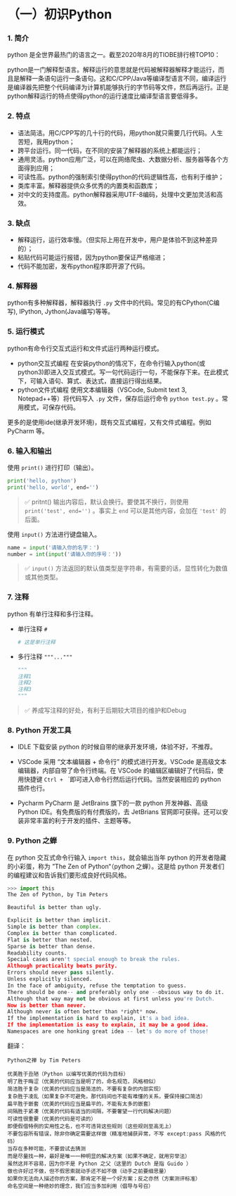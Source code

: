 # （一）初识Python

### 1. 简介

python 是全世界最热门的语言之一。截至2020年8月的TIOBE排行榜TOP10：

python是一门解释型语言。解释运行的意思就是代码被解释器解释才能运行，而且是解释一条语句运行一条语句。这和C/CPP/Java等编译型语言不同，编译运行是编译器先把整个代码编译为计算机能够执行的字节码等文件，然后再运行。正是python解释运行的特点使得python的运行速度比编译型语言要低得多。  

### 2. 特点

+ 语法简洁。用C/CPP写的几十行的代码，用python就只需要几行代码。人生苦短，我用python；
+ 跨平台运行。同一代码，在不同的安装了解释器的系统上都能运行；
+ 通用灵活。python应用广泛，可以在网络爬虫、大数据分析、服务器等各个方面得到应用；
+ 可读性高。python的强制索引使得python的代码逻辑性高，也有利于维护；
+ 类库丰富。解释器提供众多优秀的内置类和函数库；
+ 对中文的支持度高。python解释器采用UTF-8编码，处理中文更加灵活和高效。

### 3. 缺点

+ 解释运行，运行效率慢。（但实际上用在开发中，用户是体验不到这种差异的）；
+ 粘贴代码可能运行报错，因为python要保证严格缩进；
+ 代码不能加密，发布python程序即开源了代码。

### 4. 解释器

python有多种解释器，解释器执行 `.py` 文件中的代码。常见的有CPython(C编写), IPython, Jython(Java编写)等等。


### 5. 运行模式

python有命令行交互式运行和文件式运行两种运行模式。

+ python交互式编程
  在安装python的情况下，在命令行输入python(或python3)即进入交互式模式。写一句代码运行一句，不能保存下来。在此模式下，可输入语句、算式、表达式，直接运行得出结果。
+ python文件式编程
  使用文本编辑器（VSCode, Submit text 3, Notepad++等）将代码写入 `.py` 文件，保存后运行命令 `python test.py` 。常用模式，可保存代码。

更多的是使用ide(继承开发环境)，既有交互式编程，又有文件式编程。例如 PyCharm 等。

### 6. 输入和输出

使用 `print()` 进行打印（输出）。
```py
print('hello, python')
print('hello, world', end='')
```

> ✅ pritnt() 输出内容后，默认会换行。要使其不换行，则使用 `print('test', end='')` 。事实上 `end` 可以是其他内容，会加在 `'test'` 的后面。

使用 `input()` 方法进行键盘输入。
```py
name = input('请输入你的名字：')
number = int(input('请输入你的序号：'))
```

> ✅ `input()` 方法返回的默认值类型是字符串，有需要的话，显性转化为数值或其他类型。

### 7. 注释

python 有单行注释和多行注释。

+ 单行注释 `#`
  ```py
  # 这是单行注释
  ```
+ 多行注释 `"""...""" `
  ```py
  """
  注释1
  注释2
  注释3
  """
  ```
> ✅ 养成写注释的好处，有利于后期较大项目的维护和Debug

### 8. Python 开发工具

+ IDLE
  下载安装 python 的时候自带的继承开发环境，体验不好，不推荐。

+ VSCode
  采用 “文本编辑器 + 命令行” 的模式进行开发。VSCode 是高级文本编辑器，内部自带了命令行终端。在 VSCode 的编辑区编辑好了代码后，使用快捷键 `Ctrl + ` `即可进入命令行然后运行代码。当然安装相应的 python 插件也行。 

+ Pycharm
  PyCharm 是 JetBrains 旗下的一款 python 开发神器、高级 Python IDE。有免费版的有付费版的，去 JetBrians 官网即可获得。还可以安装非常丰富的利于开发的插件、主题等等。

### 9. Python 之蝉

在 python 交互式命令行输入 `import this`，就会输出当年 python 的开发者隐藏的小彩蛋，称为 ”The Zen of Python“（python 之蝉）。这是给 python 开发者们的编程建议和告诉我们要形成良好代码风格。

```python
>>> import this
The Zen of Python, by Tim Peters

Beautiful is better than ugly.

Explicit is better than implicit.
Simple is better than complex.
Complex is better than complicated.
Flat is better than nested.
Sparse is better than dense.
Readability counts.
Special cases aren't special enough to break the rules.
Although practicality beats purity.
Errors should never pass silently.
Unless explicitly silenced.
In the face of ambiguity, refuse the temptation to guess.
There should be one-- and preferably only one --obvious way to do it.
Although that way may not be obvious at first unless you're Dutch.
Now is better than never.
Although never is often better than *right* now.
If the implementation is hard to explain, it's a bad idea.
If the implementation is easy to explain, it may be a good idea.
Namespaces are one honking great idea -- let's do more of those!
```

翻译：

```
Python之禅 by Tim Peters

优美胜于丑陋（Python 以编写优美的代码为目标）
明了胜于晦涩（优美的代码应当是明了的，命名规范，风格相似）
简洁胜于复杂（优美的代码应当是简洁的，不要有复杂的内部实现）
复杂胜于凌乱（如果复杂不可避免，那代码间也不能有难懂的关系，要保持接口简洁）
扁平胜于嵌套（优美的代码应当是扁平的，不能有太多的嵌套）
间隔胜于紧凑（优美的代码有适当的间隔，不要奢望一行代码解决问题）
可读性很重要（优美的代码是可读的）
即便假借特例的实用性之名，也不可违背这些规则（这些规则至高无上）
不要包容所有错误，除非你确定需要这样做（精准地捕获异常，不写 except:pass 风格的代码）
当存在多种可能，不要尝试去猜测
而是尽量找一种，最好是唯一一种明显的解决方案（如果不确定，就用穷举法）
虽然这并不容易，因为你不是 Python 之父（这里的 Dutch 是指 Guido ）
做也许好过不做，但不假思索就动手还不如不做（动手之前要细思量）
如果你无法向人描述你的方案，那肯定不是一个好方案；反之亦然（方案测评标准）
命名空间是一种绝妙的理念，我们应当多加利用（倡导与号召）
```